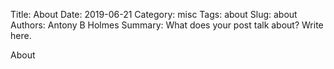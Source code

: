 Title: About
Date: 2019-06-21
Category: misc
Tags: about
Slug: about
Authors: Antony B Holmes
Summary: What does your post talk about? Write here.

About
